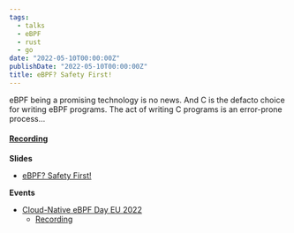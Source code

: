 ```yaml
---
tags:
  - talks
  - eBPF
  - rust
  - go
date: "2022-05-10T00:00:00Z"
publishDate: "2022-05-10T00:00:00Z"
title: eBPF? Safety First!
---
```


eBPF being a promising technology is no news. And C is the defacto choice for writing eBPF programs. The act of writing C programs is an error-prone process...

#### [Recording](https://youtu.be/oWHQrlE2-G8)

**Slides**
* [eBPF? Safety First!](https://docs.google.com/presentation/d/1hKqxAC9aaWLPM4xwXyXuK5cp2LBAewOVqZ05qjLNnK8/edit?usp=sharing)

**Events**
* [Cloud-Native eBPF Day EU 2022](https://sched.co/zrPZ)
  * [Recording](https://youtu.be/oWHQrlE2-G8)